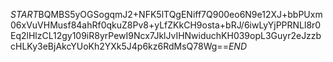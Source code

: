 $START$BQMBS5yOGSogqmJ2+NFK5lTQgENiff7Q900eo6N9e12XJ+bbPUxm06xVuVHMusf84ahRf0qkuZ8Pv8+yLfZKkCH9osta+bRJ/6iwLyYjPPRNLl8r0Eq2lHlzCL12gy109iR8yrPewI9Ncx7JklJvIHNwiduchKH039opL3Guyr2eJzzbcHLKy3eBjAkcYUoKh2YXk5J4p6kz6RdMsQ78Wg==$END$